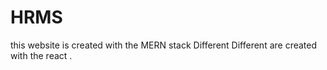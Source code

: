 # HRMS
this website is created with the MERN stack Different Different are created with the react .

